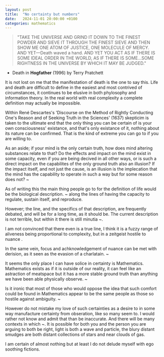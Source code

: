 ```yaml
---
layout: post
title:  "No certainty but numbers"
date:   2024-11-01 20:00:00 +0100
categories: mathematics
---
```

> "TAKE THE UNIVERSE AND GRIND IT DOWN TO THE FINEST POWDER AND SIEVE IT THROUGH THE FINEST SIEVE AND THEN SHOW ME ONE ATOM OF JUSTICE, ONE MOLECULE OF MERCY. AND YET—Death waved a hand. AND YET YOU ACT AS IF THERE IS SOME IDEAL ORDER IN THE WORLD, AS IF THERE IS SOME...SOME RIGHTNESS IN THE UNIVERSE BY WHICH IT MAY BE JUDGED."  
- Death in **Hogfather** (1996) by Terry Pratchett

It is not lost on me that the manifestation of death is the one to say this. Life and death are difficult to define in the easiest and most contrived of circumstances, it continues to be elusive in both phylosophy and information theory. In the real world with real complexity a complete definition may actually be impossible.

Within René Descartes's 'Discourse on the Method of Rightly Conducting One's Reason and of Seeking Truth in the Sciences' (1637) skepticim is taken to the ultimate end that the only thing you can be certain of is your own consciousness' existance, and that's only existance of it, nothing about its nature can be confirmed. That is the kind of extreme you can go to if you are willing to.

As an aside; if your mind is the only certain truth, how does mind altering substances relate to that? Do the effects and impact on the mind exist in some capacity, even if you are being decived in all other ways, or is such a direct impact on the capabilites of the only ground truth also an illusion? If the impact itself, and not just the cause, is an illusion is the implecation that the mind has the capability to operate in such a way but for some reason does not? ~

As of writing this the main thing people go to for the definition of life would be the biological description. ~ along the lines of having the capacity to regulate, sustain itself, and reproduce.

However; the line, and the specifics of that description, are frequently debated, and will be for a long time, as it should be. The current description is not terrible, but within it there is still minutia ~.

I am not convinced that there even is a true line, I think it is a fuzzy range of aliveness being proportional to complexity, but in a zeitgeist hostile to nuance .

In the same vein, focus and achknowledgement of nuance can be met with derision, as it seen as the evasion of a charlatain. ~

It seems the only place I can have solice in certainty is Mathematics. Mathematics exists as if it is outside of our reality, it can feel like an astraction of meatspace but it has a more stable ground truth than anything we have been able physically observe. ~

Is it ironic that most of those who would oppose the idea that such comfort could be found in Mathematics appear to be the same people as those so hostile against ambiguity. ~

However do not mistake my love of such certainties as a desire to in some way manufacture certainty from obseration, like so many seem to. I would rather not know and admit that than be inaccurate. And there will be many contexts in which ~. It is possible for both you and the person you are arguing to both be right, light is both a wave and particle, the blury distant smudges are both distant collections of stars and near clouds of gas.

I am certain of almost nothing but at least I do not delude myself with ego soothing fictions.

